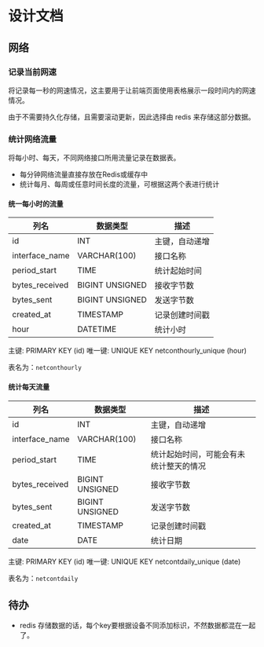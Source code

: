 # 设计文档

## 网络

### 记录当前网速
将记录每一秒的网速情况，这主要用于让前端页面使用表格展示一段时间内的网速情况。

由于不需要持久化存储，且需要滚动更新，因此选择由 redis 来存储这部分数据。

### 统计网络流量

将每小时、每天，不同网络接口所用流量记录在数据表。

- 每分钟网络流量直接存放在Redis或缓存中
- 统计每月、每周或任意时间长度的流量，可根据这两个表进行统计

#### 统一每小时的流量
| 列名              | 数据类型           | 描述                       |
|-------------------|--------------------|----------------------------|
| id                | INT                | 主键，自动递增             |
| interface_name    | VARCHAR(100)       | 接口名称                   |
| period_start      | TIME               | 统计起始时间               |
| bytes_received    | BIGINT UNSIGNED    | 接收字节数                 |
| bytes_sent        | BIGINT UNSIGNED    | 发送字节数                 |
| created_at        | TIMESTAMP          | 记录创建时间戳             |
| hour              | DATETIME             | 统计小时                   |

主键: PRIMARY KEY (id)
唯一键: UNIQUE KEY netconthourly_unique (hour)

表名为：`netconthourly`


#### 统计每天流量

| 列名              | 数据类型           | 描述                  |
|-------------------|--------------------|---------------------|
| id                | INT                | 主键，自动递增             |
| interface_name    | VARCHAR(100)       | 接口名称                |
| period_start      | TIME               | 统计起始时间，可能会有未统计整天的情况 |
| bytes_received    | BIGINT UNSIGNED    | 接收字节数               |
| bytes_sent        | BIGINT UNSIGNED    | 发送字节数               |
| created_at        | TIMESTAMP          | 记录创建时间戳             |
| date              | DATE               | 统计日期                |

主键: PRIMARY KEY (id)
唯一键: UNIQUE KEY netcontdaily_unique (date)

表名为：`netcontdaily`

## 待办
- redis 存储数据的话，每个key要根据设备不同添加标识，不然数据都混在一起了。